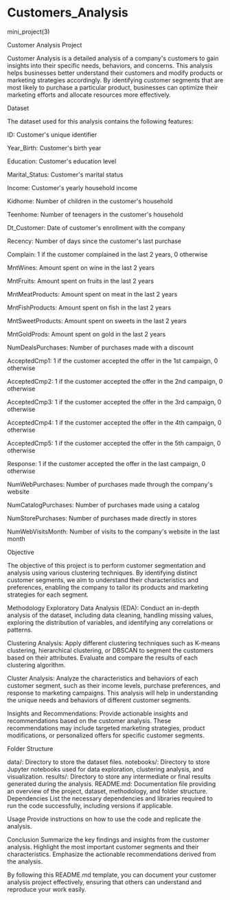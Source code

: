 # Customers_Analysis
mini_project(3)

Customer Analysis Project

Customer Analysis is a detailed analysis of a company's customers to gain insights into their specific needs, behaviors, and concerns. This analysis helps businesses better understand their customers and modify products or marketing strategies accordingly. By identifying customer segments that are most likely to purchase a particular product, businesses can optimize their marketing efforts and allocate resources more effectively.

Dataset 

The dataset used for this analysis contains the following features:

ID: Customer's unique identifier 

Year_Birth: Customer's birth year 

Education: Customer's education level 

Marital_Status: Customer's marital status 

 
Income: Customer's yearly household income 


Kidhome: Number of children in the customer's household 


Teenhome: Number of teenagers in the customer's household 


Dt_Customer: Date of customer's enrollment with the company 


Recency: Number of days since the customer's last purchase  


Complain: 1 if the customer complained in the last 2 years, 0 otherwise  


MntWines: Amount spent on wine in the last 2 years 


MntFruits: Amount spent on fruits in the last 2 years 


MntMeatProducts: Amount spent on meat in the last 2 years  


MntFishProducts: Amount spent on fish in the last 2 years 


MntSweetProducts: Amount spent on sweets in the last 2 years 


MntGoldProds: Amount spent on gold in the last 2 years 


NumDealsPurchases: Number of purchases made with a discount 


AcceptedCmp1: 1 if the customer accepted the offer in the 1st campaign, 0 otherwise 


AcceptedCmp2: 1 if the customer accepted the offer in the 2nd campaign, 0 otherwise 


AcceptedCmp3: 1 if the customer accepted the offer in the 3rd campaign, 0 otherwise 


AcceptedCmp4: 1 if the customer accepted the offer in the 4th campaign, 0 otherwise 


AcceptedCmp5: 1 if the customer accepted the offer in the 5th campaign, 0 otherwise 


Response: 1 if the customer accepted the offer in the last campaign, 0 otherwise


NumWebPurchases: Number of purchases made through the company's website 


NumCatalogPurchases: Number of purchases made using a catalog 


NumStorePurchases: Number of purchases made directly in stores 


NumWebVisitsMonth: Number of visits to the company's website in the last month


Objective 

The objective of this project is to perform customer segmentation and analysis using various clustering techniques. By identifying distinct customer segments, we aim to understand their characteristics and preferences, enabling the company to tailor its products and marketing strategies for each segment.

 
Methodology
Exploratory Data Analysis (EDA): Conduct an in-depth analysis of the dataset, including data cleaning, handling missing values, exploring the distribution of variables, and identifying any correlations or patterns.


Clustering Analysis:  Apply different clustering techniques such as K-means clustering, hierarchical clustering, or DBSCAN to segment the customers based on their attributes. Evaluate and compare the results of each clustering algorithm.


Cluster Analysis: Analyze the characteristics and behaviors of each customer segment, such as their income levels, purchase preferences, and response to marketing campaigns. This analysis will help in understanding the unique needs and behaviors of different customer segments.

Insights and Recommendations: Provide actionable insights and recommendations based on the customer analysis. These recommendations may include targeted marketing strategies, product modifications, or personalized offers for specific customer segments.

 
Folder Structure
  
data/: Directory to store the dataset files.
notebooks/: Directory to store Jupyter notebooks used for data exploration, clustering analysis, and visualization.
results/: Directory to store any intermediate or final results generated during the analysis.
README.md: Documentation file providing an overview of the project, dataset, methodology, and folder structure.
Dependencies
List the necessary dependencies and libraries required to run the code successfully, including versions if applicable.

Usage
Provide instructions on how to use the code and replicate the analysis.

Conclusion
Summarize the key findings and insights from the customer analysis. Highlight the most important customer segments and their characteristics. Emphasize the actionable recommendations derived from the analysis.

By following this README.md template, you can document your customer analysis project effectively, ensuring that others can understand and reproduce your work easily.
